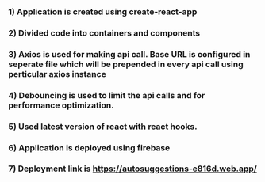 ### 1) Application is created using create-react-app
### 2) Divided code into containers and components
### 3) Axios is used for making api call. Base URL is configured in seperate file which will be prepended in every api call using perticular axios instance
### 4) Debouncing is used to limit the api calls and for performance optimization.
### 5) Used latest version of react with react hooks.
### 6) Application is deployed using firebase
### 7) Deployment link is https://autosuggestions-e816d.web.app/

